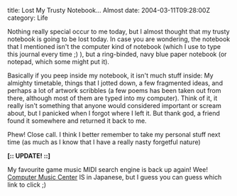 title: Lost My Trusty Notebook… Almost
date: 2004-03-11T09:28:00Z
category: Life

Nothing really special occur to me today, but I almost thought that my trusty notebook is going to be lost today. In case you are wondering, the notebook that I mentioned isn't the computer kind of notebook (which I use to type this journal every time ;) ), but a ring-binded, navy blue paper notebook (or notepad, which some might put it).

Basically if you peep inside my notebook, it isn't much stuff inside: My almighty timetable, things that I jotted down, a few fragmented ideas, and perhaps a lot of artwork scribbles (a few poems has been taken out from there, although most of them are typed into my computer). Think of it, it really isn't something that anyone would considered important or scream about, but I panicked when I forgot where I left it. But thank god, a friend found it somewhere and returned it back to me.

Phew! Close call. I think I better remember to take my personal stuff next time (as much as I know that I have a really nasty forgetful nature)

**[:: UPDATE! ::]**

My favourite game music MIDI search engine is back up again! Wee! [Computer Music Center](http://www.dtm.ac/) IS in Japanese, but I guess you can guess which link to click ;)
